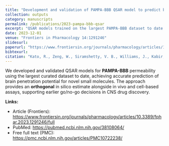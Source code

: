 ```yaml
---
title: "Development and validation of PAMPA-BBB QSAR model to predict brain penetration potential of novel drug candidates"
collection: outputs
category: manuscripts
permalink: /publications/2023-pampa-bbb-qsar
excerpt: "QSAR models trained on the largest PAMPA-BBB dataset to date to predict small-molecule brain penetration—an orthogonal complement to in vivo and Caco-2/MDCK assays."
date: 2023-12-01
venue: "Frontiers in Pharmacology 14:1291246"
slidesurl:
paperurl: "https://www.frontiersin.org/journals/pharmacology/articles/10.3389/fphar.2023.1291246/full"
bibtexurl:
citation: "Kato, R., Zeng, W., Siramshetty, V. B., Williams, J., Kabir, M., Hagen, N., Padilha, E. C., Wang, A. Q., Mathé, E. A., Xu, X., & Shah, P. (2023). &quot;Development and validation of PAMPA-BBB QSAR model to predict brain penetration potential of novel drug candidates.&quot; <i>Frontiers in Pharmacology</i>, 14:1291246. https://doi.org/10.3389/fphar.2023.1291246"
---
```


We developed and validated QSAR models for **PAMPA-BBB** permeability using the largest curated dataset to date, achieving accurate prediction of brain penetration potential for novel small molecules. The approach provides an **orthogonal** in silico estimate alongside in vivo and cell-based assays, supporting earlier go/no-go decisions in CNS drug discovery.

**Links:**  
- Article (Frontiers): <https://www.frontiersin.org/journals/pharmacology/articles/10.3389/fphar.2023.1291246/full>  
- PubMed: <https://pubmed.ncbi.nlm.nih.gov/38108064/>  
- Free full text (PMC): <https://pmc.ncbi.nlm.nih.gov/articles/PMC10722238/>
